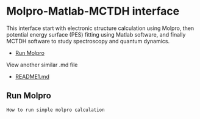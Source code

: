 # Molpro-Matlab-MCTDH interface

This interface start with electronic structure calculation using Molpro, then potential energy surface (PES) fitting using Matlab software, and finally MCTDH software to study spectroscopy and quantum dynamics.

<!-- @doxie.inject start -->
<!-- Don’t remove or change the comment above – that can break automatic updates. -->

* [Run Molpro](#run-molpro)

<!-- Don’t remove or change the comment below – that can break automatic updates. More info at <http://npm.im/doxie.inject>. -->
<!-- @doxie.inject end toc -->
View another similar .md file
* [README1.md][readme1]

<!-- @doxie.inject start -->
<!-- Don’t remove or change the comment above – that can break automatic updates. -->
## Run Molpro
```sh
How to run simple molpro calculation
```

<!-- Don’t remove or change the comment below – that can break automatic updates. More info at <http://npm.im/doxie.inject>. -->
<!-- @doxie.inject end toc -->
[readme1]: <https://github.com/Pulokesh/Molpro_Matlab_MCTDH_interface/blob/master/README1.md>
